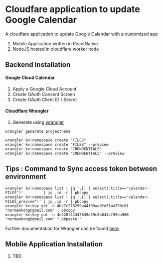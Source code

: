 # Cloudfare application to update Google Calendar

A cloudfare application to update Google Calendar with a customized app

1) Mobile Application written in ReactNative
2) NodeJS hosted in cloudflare worker node

## Backend Installation

#### Google Cloud Calendar 
1) Apply a Google Cloud Account
2) Create OAuth Consent Screen
3) Create OAuth Client ID / Secret

#### Cloudflare Wrangler
1) Generate using [wrangler](https://github.com/cloudflare/wrangler)
```
wrangler generate projectname

wrangler kv:namespace create "FILES"
wrangler kv:namespace create "FILES" --preview
wrangler kv:namespace create "CRENDENTIALS"
wrangler kv:namespace create "CRENDENTIALS" --preview
```


## Tips : Command to Sync access token between environment
```
wrangler kv:namespace list | jq '.[] | select(.title=="calendar-FILES")'         | jq .id -r | pbcopy
wrangler kv:namespace list | jq '.[] | select(.title=="calendar-FILES_preview")' | jq .id -r | pbcopy
wrangler kv:key get -n 4bc7c278299a44109aa9fe514a750c01 "normankong@gmail.com" | pbcopy
wrangler kv:key put -n 4e428f44343849d39c0b044cf59ea960 "normankong@gmail.com" "`pbpaste`"
```

Further documentation for Wrangler can be found [here](https://developers.cloudflare.com/workers/tooling/wrangler).

## Mobile Application Installation
1) TBD
